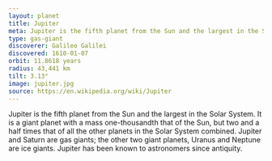 ```yaml
---
layout: planet
title: Jupiter
meta: Jupiter is the fifth planet from the Sun and the largest in the Solar System. It is a giant planet with a mass one-thousandth that of the Sun, but two and a half times that of all the other planets in the Solar System combined. 
type: gas-giant
discoverer: Galileo Galilei
discovered: 1610-01-07
orbit: 11.8618 years
radius: 43,441 km
tilt: 3.13°
image: jupiter.jpg
source: https://en.wikipedia.org/wiki/Jupiter
---
```


Jupiter is the fifth planet from the Sun and the largest in the Solar System. It is a giant planet with a mass one-thousandth that of the Sun, but two and a half times that of all the other planets in the Solar System combined. Jupiter and Saturn are gas giants; the other two giant planets, Uranus and Neptune are ice giants. Jupiter has been known to astronomers since antiquity.